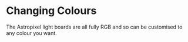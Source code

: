 # Changing Colours

The Astropixel light boards are all fully RGB and so can be customised to any colour you want.